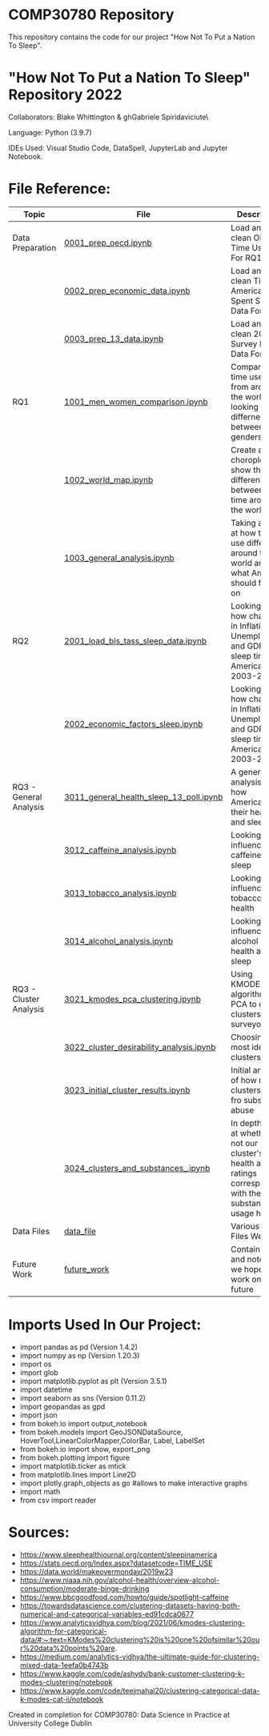 # COMP30780 Repository

This repository contains the code for our project "How Not To Put a Nation To Sleep".


# "How Not To Put a Nation To Sleep" Repository 2022

Collaborators: Blake Whittington & ghGabriele Spiridaviciute\

Language:
Python (3.9.7)

IDEs Used:
Visual Studio Code, DataSpell, JupyterLab and Jupyter Notebook.


# File Reference:
|Topic                  | File                                                                                                                 | Description |  
| ----------------      | ----                                                                                                                 | ----------- |
|Data Preparation       | [0001_prep_oecd.ipynb](0000_data_prep/0001_prep_oecd.ipynb)                                                          | Load and clean OECD Time Use Data For RQ1.|
|                       | [0002_prep_economic_data.ipynb](0000_data_prep/0002_prep_economic_data.ipynb)                                        | Load and clean Time Americans Spent Sleeping Data For RQ2.|
|                       | [0003_prep_13_data.ipynb](0000_data_prep/0003_prep_13_data.ipynb)                                                    | Load and clean 2013 Survey Poll Data For RQ3.|
|RQ1                    | [1001_men_women_comparison.ipynb](1000_RQ1/1001_men_women_comparison.ipynb)                                          | Comparing time use data from around the world - looking at the differneces between genders.|
|                       | [1002_world_map.ipynb](1000_RQ1/1002_world_map.ipynb)                                                                |Create a choropleth to show the difference between sleep time around the world.|
|                       | [1003_general_analysis.ipynb](1000_RQ1/1003_general_analysis.ipynb)                                                  | Taking a look at how time use differs around the world and what America should focus on|
|RQ2                    | [2001_load_bls_tass_sleep_data.ipynb](2000_RQ2/2001_load_bls_tass_sleep_data.ipynb)                                      | Looking at how changes in Inflation, Unemployment and GDP affect sleep time in America 2003-2019|
|                       | [2002_economic_factors_sleep.ipynb](2000_RQ2/2002_economic_factors_sleep.ipynb)                                      | Looking at how changes in Inflation, Unemployment and GDP affect sleep time in America 2003-2019|
|RQ3 - General Analysis | [3011_general_health_sleep_13_poll.ipynb](3000_RQ3/3011_general_health_sleep_13_poll.ipynb)    | A general analysis of how Americans rate their health and sleep|
|                       | [3012_caffeine_analysis.ipynb](3000_RQ3/3012_caffeine_analysis.ipynb)                          | Looking at the influence of caffeine on sleep|
|                       | [3013_tobacco_analysis.ipynb](3000_RQ3/3013_tobacco_analysis.ipynb)                            | Looking at the influence of tobacco on health|
|                       | [3014_alcohol_analysis.ipynb](3000_RQ3/3014_alcohol_analysis.ipynb)                            | Looking at the influence of alcohol on health and sleep|
|RQ3 - Cluster Analysis | [3021_kmodes_pca_clustering.ipynb](3000_RQ3/3021_kmodes_pca_clustering.ipynb)                  | Using KMODES algorithm and PCA to create clusters of surveyors|
|                       | [3022_cluster_desirability_analysis.ipynb](3000_RQ3/3022_cluster_desirability_analysis.ipynb)  | Choosing the most ideal clusters|
|                       | [3023_initial_cluster_results.ipynb](3000_RQ3/3023_initial_cluster_results.ipynb)              | Initial analysis of how many clusters suffer fro substance abuse|
|                       | [3024_clusters_and_substances_.ipynb](3000_RQ3/3020_cluster_analysis/3024_clusters_and_substances_.ipynb)            | In depth look at whether or not our cluster's health and ratings correspond with their substance usage habits|
|Data Files             | [data_file](data_file)                                                                                               | Various Data Files We Used |
|Future Work            | [future_work](future_work)                                                                                           | Contains data and notebooks we hope to work on in the future|

# Imports Used In Our Project:
*  import pandas as pd (Version 1.4.2)
*  import numpy as np (Version 1.20.3)
*  import os
*  import glob
*  import matplotlib.pyplot as plt (Version 3.5.1)
*  import datetime
*  import seaborn as sns (Version 0.11.2)
*  import geopandas as gpd
*  import json
*  from bokeh.io import output_notebook
*  from bokeh.models import GeoJSONDataSource, HoverTool,LinearColorMapper,ColorBar, Label, LabelSet
*  from bokeh.io import show, export_png
*  from bokeh.plotting import figure
*  import matplotlib.ticker as mtick
*  from matplotlib.lines import Line2D
*  import plotly.graph_objects as go #allows to make interactive graphs
*  import math 
*  from csv import reader

# Sources:
* https://www.sleephealthjournal.org/content/sleepinamerica
* https://stats.oecd.org/Index.aspx?datasetcode=TIME_USE
* https://data.world/makeovermonday/2019w23
* https://www.niaaa.nih.gov/alcohol-health/overview-alcohol-consumption/moderate-binge-drinking
* https://www.bbcgoodfood.com/howto/guide/spotlight-caffeine
* https://towardsdatascience.com/clustering-datasets-having-both-numerical-and-categorical-variables-ed91cdca0677
* https://www.analyticsvidhya.com/blog/2021/06/kmodes-clustering-algorithm-for-categorical-data/#:~:text=KModes%20clustering%20is%20one%20ofsimilar%20our%20data%20points%20are.
* https://medium.com/analytics-vidhya/the-ultimate-guide-for-clustering-mixed-data-1eefa0b4743b
* https://www.kaggle.com/code/ashydv/bank-customer-clustering-k-modes-clustering/notebook
* https://www.kaggle.com/code/teejmahal20/clustering-categorical-data-k-modes-cat-ii/notebook


Created in completion for COMP30780: Data Science in Practice at University College Dublin